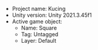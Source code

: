 <!-- UNITY CODE ASSIST INSTRUCTIONS START -->
- Project name: Kucing
- Unity version: Unity 2021.3.45f1
- Active game object:
  - Name: Square
  - Tag: Untagged
  - Layer: Default
<!-- UNITY CODE ASSIST INSTRUCTIONS END -->